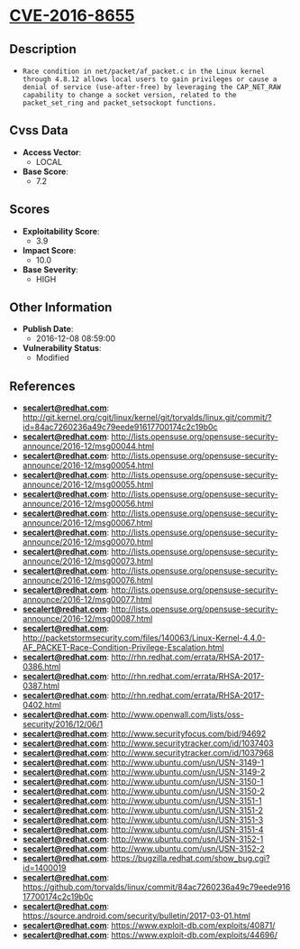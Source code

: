 
# [CVE-2016-8655](https://cve.mitre.org/cgi-bin/cvename.cgi?name=CVE-2016-8655)

## Description

- `Race condition in net/packet/af_packet.c in the Linux kernel through 4.8.12 allows local users to gain privileges or cause a denial of service (use-after-free) by leveraging the CAP_NET_RAW capability to change a socket version, related to the packet_set_ring and packet_setsockopt functions.`

## Cvss Data

- **Access Vector**:
  - LOCAL
- **Base Score**:
  - 7.2

## Scores

- **Exploitability Score**:
  - 3.9
- **Impact Score**:
  - 10.0
- **Base Severity**:
  - HIGH

## Other Information

- **Publish Date**:
  - 2016-12-08 08:59:00
- **Vulnerability Status**:
  - Modified

## References

- **secalert@redhat.com**: http://git.kernel.org/cgit/linux/kernel/git/torvalds/linux.git/commit/?id=84ac7260236a49c79eede91617700174c2c19b0c
- **secalert@redhat.com**: http://lists.opensuse.org/opensuse-security-announce/2016-12/msg00044.html
- **secalert@redhat.com**: http://lists.opensuse.org/opensuse-security-announce/2016-12/msg00054.html
- **secalert@redhat.com**: http://lists.opensuse.org/opensuse-security-announce/2016-12/msg00055.html
- **secalert@redhat.com**: http://lists.opensuse.org/opensuse-security-announce/2016-12/msg00056.html
- **secalert@redhat.com**: http://lists.opensuse.org/opensuse-security-announce/2016-12/msg00067.html
- **secalert@redhat.com**: http://lists.opensuse.org/opensuse-security-announce/2016-12/msg00070.html
- **secalert@redhat.com**: http://lists.opensuse.org/opensuse-security-announce/2016-12/msg00073.html
- **secalert@redhat.com**: http://lists.opensuse.org/opensuse-security-announce/2016-12/msg00076.html
- **secalert@redhat.com**: http://lists.opensuse.org/opensuse-security-announce/2016-12/msg00077.html
- **secalert@redhat.com**: http://lists.opensuse.org/opensuse-security-announce/2016-12/msg00087.html
- **secalert@redhat.com**: http://packetstormsecurity.com/files/140063/Linux-Kernel-4.4.0-AF_PACKET-Race-Condition-Privilege-Escalation.html
- **secalert@redhat.com**: http://rhn.redhat.com/errata/RHSA-2017-0386.html
- **secalert@redhat.com**: http://rhn.redhat.com/errata/RHSA-2017-0387.html
- **secalert@redhat.com**: http://rhn.redhat.com/errata/RHSA-2017-0402.html
- **secalert@redhat.com**: http://www.openwall.com/lists/oss-security/2016/12/06/1
- **secalert@redhat.com**: http://www.securityfocus.com/bid/94692
- **secalert@redhat.com**: http://www.securitytracker.com/id/1037403
- **secalert@redhat.com**: http://www.securitytracker.com/id/1037968
- **secalert@redhat.com**: http://www.ubuntu.com/usn/USN-3149-1
- **secalert@redhat.com**: http://www.ubuntu.com/usn/USN-3149-2
- **secalert@redhat.com**: http://www.ubuntu.com/usn/USN-3150-1
- **secalert@redhat.com**: http://www.ubuntu.com/usn/USN-3150-2
- **secalert@redhat.com**: http://www.ubuntu.com/usn/USN-3151-1
- **secalert@redhat.com**: http://www.ubuntu.com/usn/USN-3151-2
- **secalert@redhat.com**: http://www.ubuntu.com/usn/USN-3151-3
- **secalert@redhat.com**: http://www.ubuntu.com/usn/USN-3151-4
- **secalert@redhat.com**: http://www.ubuntu.com/usn/USN-3152-1
- **secalert@redhat.com**: http://www.ubuntu.com/usn/USN-3152-2
- **secalert@redhat.com**: https://bugzilla.redhat.com/show_bug.cgi?id=1400019
- **secalert@redhat.com**: https://github.com/torvalds/linux/commit/84ac7260236a49c79eede91617700174c2c19b0c
- **secalert@redhat.com**: https://source.android.com/security/bulletin/2017-03-01.html
- **secalert@redhat.com**: https://www.exploit-db.com/exploits/40871/
- **secalert@redhat.com**: https://www.exploit-db.com/exploits/44696/
